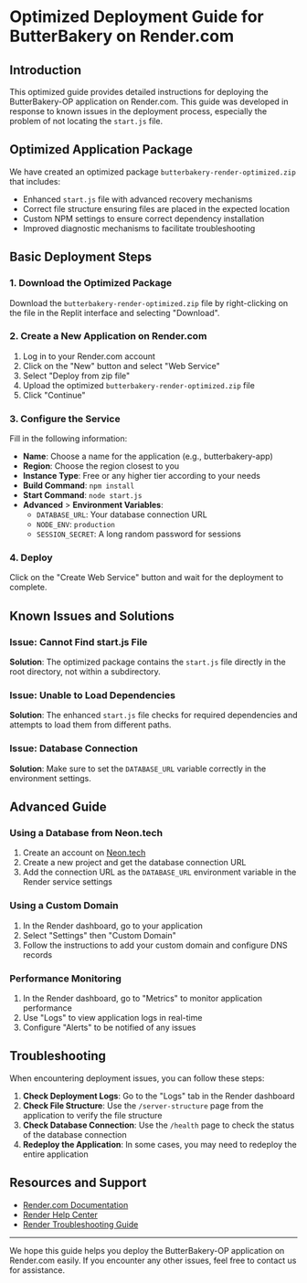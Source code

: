 # Optimized Deployment Guide for ButterBakery on Render.com

## Introduction

This optimized guide provides detailed instructions for deploying the ButterBakery-OP application on Render.com. This guide was developed in response to known issues in the deployment process, especially the problem of not locating the `start.js` file.

## Optimized Application Package

We have created an optimized package `butterbakery-render-optimized.zip` that includes:
- Enhanced `start.js` file with advanced recovery mechanisms
- Correct file structure ensuring files are placed in the expected location
- Custom NPM settings to ensure correct dependency installation
- Improved diagnostic mechanisms to facilitate troubleshooting

## Basic Deployment Steps

### 1. Download the Optimized Package
Download the `butterbakery-render-optimized.zip` file by right-clicking on the file in the Replit interface and selecting "Download".

### 2. Create a New Application on Render.com
1. Log in to your Render.com account
2. Click on the "New" button and select "Web Service"
3. Select "Deploy from zip file"
4. Upload the optimized `butterbakery-render-optimized.zip` file
5. Click "Continue"

### 3. Configure the Service
Fill in the following information:
- **Name**: Choose a name for the application (e.g., butterbakery-app)
- **Region**: Choose the region closest to you
- **Instance Type**: Free or any higher tier according to your needs
- **Build Command**: `npm install`
- **Start Command**: `node start.js`
- **Advanced** > **Environment Variables**:
  - `DATABASE_URL`: Your database connection URL
  - `NODE_ENV`: `production`
  - `SESSION_SECRET`: A long random password for sessions

### 4. Deploy
Click on the "Create Web Service" button and wait for the deployment to complete.

## Known Issues and Solutions

### Issue: Cannot Find start.js File
**Solution**: The optimized package contains the `start.js` file directly in the root directory, not within a subdirectory.

### Issue: Unable to Load Dependencies
**Solution**: The enhanced `start.js` file checks for required dependencies and attempts to load them from different paths.

### Issue: Database Connection
**Solution**: Make sure to set the `DATABASE_URL` variable correctly in the environment settings.

## Advanced Guide

### Using a Database from Neon.tech

1. Create an account on [Neon.tech](https://neon.tech/)
2. Create a new project and get the database connection URL
3. Add the connection URL as the `DATABASE_URL` environment variable in the Render service settings

### Using a Custom Domain

1. In the Render dashboard, go to your application
2. Select "Settings" then "Custom Domain"
3. Follow the instructions to add your custom domain and configure DNS records

### Performance Monitoring

1. In the Render dashboard, go to "Metrics" to monitor application performance
2. Use "Logs" to view application logs in real-time
3. Configure "Alerts" to be notified of any issues

## Troubleshooting

When encountering deployment issues, you can follow these steps:

1. **Check Deployment Logs**: Go to the "Logs" tab in the Render dashboard
2. **Check File Structure**: Use the `/server-structure` page from the application to verify the file structure
3. **Check Database Connection**: Use the `/health` page to check the status of the database connection
4. **Redeploy the Application**: In some cases, you may need to redeploy the entire application

## Resources and Support

- [Render.com Documentation](https://render.com/docs)
- [Render Help Center](https://render.com/help)
- [Render Troubleshooting Guide](https://render.com/docs/troubleshooting-deploys)

---

We hope this guide helps you deploy the ButterBakery-OP application on Render.com easily. If you encounter any other issues, feel free to contact us for assistance.
